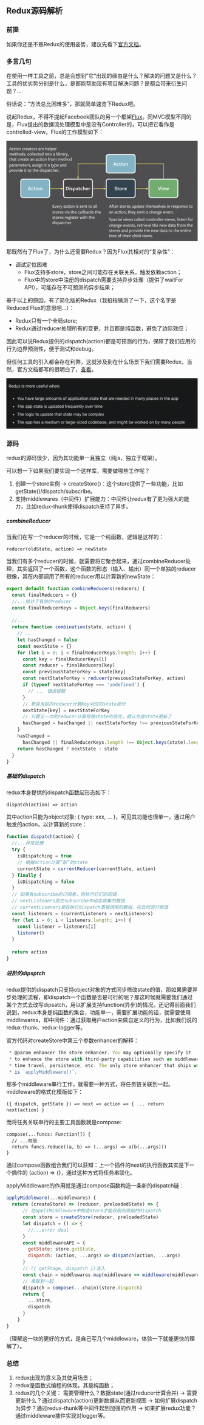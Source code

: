 ## Redux源码解析

### 前提

如果你还是不熟Redux的使用姿势，建议先看下[官方文档](https://redux.js.org/introduction/getting-started)。

### 多言几句

在使用一样工具之前，总是会想到”它“出现的缘由是什么？解决的问题又是什么？工具的优劣势分别是什么，是都能帮助现有项目解决问题？是都会带来衍生问题？...

俗话说：”方法总比困难多“，那就简单速览下Redux吧。

说起Redux，不得不提起Facebook团队的另一个框架[Flux](https://facebook.github.io/flux/)。同MVC模型不同的是，Flux提出的数据流处理模型中是没有Controller的，可以把它看作是controlled-view。Flux的工作模型如下：

<img src="https://github.com/qianghe/blogs/blob/main/imgs/flux-workflow.png?raw=true" alt="Flux workflow" style="zoom:60%;" />

那既然有了Flux了，为什么还需要Redux？因为Flux其相对的“复杂性”：

* 调试定位困难
  * Flux支持多store，store之间可能存在关联关系，触发依赖action；
  * Flux中的store中注册的dispatch需要支持异步处理（提供了waitFor API），可能存在不可预测的异步结果； 

基于以上的原因，有了简化版的Redux（我掐指猜测了一下，这个名字是Reduced Flux的意思吧...）：

* Redux只有一个全局store;
* Redux通过reducer处理所有的变更，并且都是纯函数，避免了边际效应；

因此可以说Redux提供的dispatch(action)都是可预测的行为，保障了我们应用的行为边界预测性，便于测试和debug。

但任何工具的引入都会存在利弊，这就涉及到在什么场景下我们需要Redux。当然，官方文档都写的很明白了，[查看](https://redux.js.org/tutorials/essentials/part-1-overview-concepts#when-should-i-use-redux)。

![When should use redux](https://github.com/qianghe/blogs/blob/main/imgs/when-shoul-use-redux.png?raw=true)

### 源码

redux的源码很少，因为其功能单一且独立（纯js，独立于框架）。

可以想一下如果我们要实现一个这样库，需要做哪些工作呢？

1. 创建一个store实例 -> createStore()：这个store提供了一些功能，比如getState()/dispatch/subscribe。
2. 支持middlewares（中间件）扩展能力：中间件让redux有了更为强大的能力，比如redux-thunk使得dispatch支持了异步。

##### combineReducer

当我们在写一个reducer的时候，它是一个纯函数，逻辑是这样的：

```
reducer(oldState, action) => newState
```

当我们有多个reducer的时候，就需要将它聚合起来，通过combineReducer处理，其实返回了一个函数，这个函数的形态（输入、输出）同一个单独的reducer很像，其在内部调用了所有的reducer用以计算新的newState：

```javascript
export default function combineReducers(reducers) {
  const finalReducers = {}
  //...统计了有效的reducer
  const finalReducerKeys = Object.keys(finalReducers)

  //...
  return function combination(state, action) {
    // ...
    let hasChanged = false
    const nextState = {}
    for (let i = 0; i < finalReducerKeys.length; i++) {
      const key = finalReducerKeys[i]
      const reducer = finalReducers[key]
      const previousStateForKey = state[key]
      const nextStateForKey = reducer(previousStateForKey, action)
      if (typeof nextStateForKey === 'undefined') {
        // ... 错误提醒
      }
      // 更具当前的reducer计算key对应的state部分
      nextState[key] = nextStateForKey
      // 只要又一次的reducer计算导致state的变化，就认为是state更新了
      hasChanged = hasChanged || nextStateForKey !== previousStateForKey
    }
    hasChanged =
      hasChanged || finalReducerKeys.length !== Object.keys(state).length
    return hasChanged ? nextState : state
  }
}
```

##### 基础的dispatch

redux本身提供的dispatch函数起形态如下：

```
dispatch(action) => action
```

其中action只能为object对象: { type: xxx, ... }，可见其功能也很单一，通过用户触发的action，以计算新的state：

```javascript
function dispatch(action) {
  //...异常处理
  try {
    isDispatching = true
    // 根据action计算“新”的state
    currentState = currentReducer(currentState, action)
  } finally {
    isDispatching = false
  }
  // 如果有subscribe的订阅者，则执行它们的回调
  // nextListeners是在subscribe中动态收集的数组
  // currentLiseners是在执行dispatch事被调用的数组，在此时进行赋值
  const listeners = (currentListeners = nextListeners)
  for (let i = 0; i < listeners.length; i++) {
    const listener = listeners[i]
    listener()
  }

  return action
}
```

##### 进阶的dipsptch

redux提供的dispatch只支持object对象的方式同步修改state的值，那如果需要异步处理的流程，即dispatch一个函数是否是可行的呢？那这时候就需要我们通过某个方式去改写dipsatch，用以扩展支持function(异步)的情况。还记得前面我们说到，redux本身是纯函数的集合，功能单一，需要扩展功能的话，就需要使用middlewares，即中间件：通过获取用户action来做自定义的行为，比如我们说的redux-thunk、redux-logger等。

官方代码对createStore中第三个参数enhancer的解释：

```javascript
 * @param enhancer The store enhancer. You may optionally specify it
 * to enhance the store with third-party capabilities such as middleware,
 * time travel, persistence, etc. The only store enhancer that ships with Redux
 * is `applyMiddleware()`.
```

那多个middleware串行工作，就需要一种方式，将任务链关联到一起。middleware的格式化模版如下：

```
({ dispatch, getState }) => next => action => { ... return next(action) }
```

而将任务关联串行的主要工具函数就是compose:

```javascrit
compose(...funcs: Function[]) {
  // ...校验
  return funcs.reduce((a, b) => (...args) => a(b(...args)))
}
```

通过compose函数组合我们可以获知：上一个插件的next的执行函数其实是下一个插件的 (action) => {}，通过这种方式将任务串联化。


applyMiddleware的作用就是通过compose函数构造一条新的dispatch链：

```javascript
applyMiddleware(...middlewares) {
  return (createStore) => (reducer, preloadedState) => {
      // 在appliMiddleware中构造store才能获取到原始的dispatch
      const store = createStore(reducer, preloadedState)
      let dispatch = () => {
        //...error deal
      }
      const middlewareAPI = {
        getState: store.getState,
        dispatch: (action, ...args) => dispatch(action, ...args)  
      }
      // ({ getStage, dispatch })注入
      const chain = middlewares.map(middleware => middleware(middlewareAPI))
      // 串联到一起
      dispatch = compose(...chain)(store.dispatch)
      return {
        ...store,
        dispatch
      }
    }
}
```
（理解这一块的更好的方式，是自己写几个middleware，体验一下就能更快的理解了）。

### 总结
1. redux出现的意义及其使用场景；
2. redux是函数式编程的体现，其是纯函数；
3. redux的几个关键：
   需要管理什么？数据state(通过reducer计算合并) ->
   需要更新什么？通过dispatch(action)更新数据从而更新视图 ->
	 如何扩展dispatch为异步？通过redux-thunk等中间件起到加强的作用 ->
	 如果扩展redux功能？通过middleware插件实现对logger等。